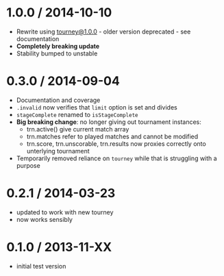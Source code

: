 1.0.0 / 2014-10-10
==================
  * Rewrite using tourney@1.0.0 - older version deprecated - see documentation
  * **Completely breaking update**
  * Stability bumped to unstable

0.3.0 / 2014-09-04
==================
  * Documentation and coverage
  * `.invalid` now verifies that `limit` option is set and divides
  * `stageComplete` renamed to `isStageComplete`
  * **Big breaking change**: no longer giving out tournament instances:
    - trn.active() give current match array
    - trn.matches refer to played matches and cannot be modified
    - trn.score, trn.unscorable, trn.results now proxies correctly onto unterlying tournament
  * Temporarily removed reliance on `tourney` while that is struggling with a purpose

0.2.1 / 2014-03-23
==================
  * updated to work with new tourney
  * now works sensibly

0.1.0 / 2013-11-XX
==================
  * initial test version
